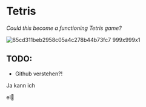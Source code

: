 # Tetris
*Could this become a functioning Tetris game?*

![85cd311beb2958c05a4c278b44b73fc7 999x999x1](https://user-images.githubusercontent.com/96343295/146935057-c7f35928-4b49-4cda-8fa7-02e5535311f3.png)

## TODO:
* Github verstehen?!

Ja kann ich 

el🍄

